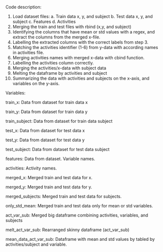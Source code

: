 Code description:
1.	Load dataset files:
a.	Train data x, y, and subject
b.	Test data x, y, and subject
c.	Features
d.	Activities
2.	Merging the train and test files with rbind (x,y, and subject)
3.	Identifying the columns that have mean or std values with a regex, and extract the columns from the merged x-file.
4.	Labelling the extracted columns with the correct labels from step 3.
5.	Matching the activities identifier (1-6) from y-data with according names in activities file.
6.	Merging activities names with merged x-data with cbind function.
7.	Labelling the activities column correctly.
8.	Merging the activities/x-data with subject data
9.	Melting the dataframe by activities and subject
10.	Summarizing the data with activities and subjects on the x-axis, and variables on the y-axis.

Variables:

train_x: Data from dataset for train data x

train_y: Data from dataset for train data y

train_subject: Data from dataset for train data subject

test_x: Data from dataset for test data x

test_y: Data from dataset for test data y

test_subject: Data from dataset for test data subject

features: Data from dataset. Variable names.

activities: Activity names.

merged_x: Merged train and test data for x.

merged_y: Merged train and test data for y.

merged_subjects: Merged train and test data for subjects.

only_std_mean: Merged train and test data only for mean or std variables.

act_var_sub: Merged big dataframe combining activities, variables, and subjects

melt_act_var_sub: Rearranged skinny dataframe (act_var_sub)

mean_data_act_var_sub: Dataframe with mean and std values by tabled by activities/subject and variable. 
